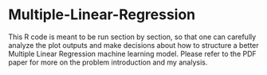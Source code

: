 # Multiple-Linear-Regression

This R code is meant to be run section by section, so that one can carefully analyze the plot outputs and make decisions about how to structure a better Multiple Linear
Regression machine learning model. Please refer to the PDF paper for more on the problem introduction and my analysis.
